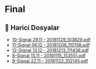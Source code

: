 # Final


<!--Index-->

## 📂 Harici Dosyalar

- [10-Signal 29.11 - 20181129_103829.pdf](./10-Signal%2029.11%20-%2020181129_103829.pdf)
- [11-Signal 06.12 - 20181206_110138.pdf](./11-Signal%2006.12%20-%2020181206_110138.pdf)
- [12-Signal 13.12 - 20181213_111436.pdf](./12-Signal%2013.12%20-%2020181213_111436.pdf)
- [8-Signal 15.11 - 20181115_153551.pdf](./8-Signal%2015.11%20-%2020181115_153551.pdf)
- [9-Signal 22.11 - 20181122_102145.pdf](./9-Signal%2022.11%20-%2020181122_102145.pdf)


<!--Index-->

